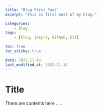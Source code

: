 ```yaml
---
title: "Blog First Post"
excerpt: "This is first post of my blog."

categories:
    - Blog
tags:
    - [blog, jekyll, Github, Git]

toc: true
toc_sticky: true

date: 2022-11-14
last_modified_at: 2022-11-14
---
```


# Title
There are contents here . . .